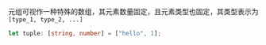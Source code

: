 元组可视作一种特殊的数组，其元素数量固定，且元素类型也固定，其类型表示为`[type_1, type_2, ...]`

```typescript
let tuple: [string, number] = ["hello", 1];
```